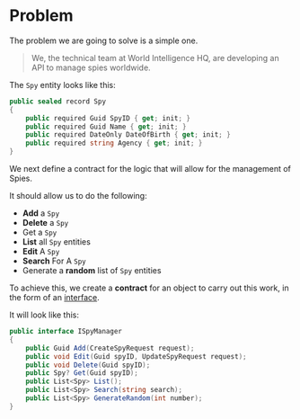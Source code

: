 # Problem

The problem we are going to solve is a simple one.

> We, the technical team at World Intelligence HQ, are developing an API to manage spies worldwide.

The `Spy` entity looks like this:

```c#
public sealed record Spy
{
    public required Guid SpyID { get; init; }
    public required Guid Name { get; init; }
    public required DateOnly DateOfBirth { get; init; }
    public required string Agency { get; init; }
}
```

We next define a contract for the logic that will allow for the management of Spies.

It should allow us to do the following:

- **Add** a `Spy`
- **Delete** a `Spy`
- Get a `Spy`
- **List** all `Spy` entities
- **Edit** A `Spy`
- **Search** For A `Spy`
- Generate a **random** list of `Spy` entities

To achieve this, we create a **contract** for an object to carry out this work, in the form of an [interface](https://learn.microsoft.com/en-us/dotnet/csharp/language-reference/keywords/interface).

It will look like this:

```c#
public interface ISpyManager
{
    public Guid Add(CreateSpyRequest request);
    public void Edit(Guid spyID, UpdateSpyRequest request);
    public void Delete(Guid spyID);
    public Spy? Get(Guid spyID);
    public List<Spy> List();
    public List<Spy> Search(string search);
    public List<Spy> GenerateRandom(int number);
}
```


